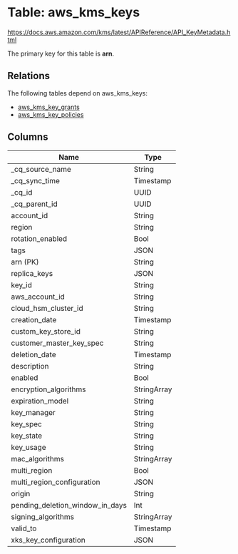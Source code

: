 # Table: aws_kms_keys

https://docs.aws.amazon.com/kms/latest/APIReference/API_KeyMetadata.html

The primary key for this table is **arn**.

## Relations

The following tables depend on aws_kms_keys:
  - [aws_kms_key_grants](aws_kms_key_grants.md)
  - [aws_kms_key_policies](aws_kms_key_policies.md)

## Columns

| Name          | Type          |
| ------------- | ------------- |
|_cq_source_name|String|
|_cq_sync_time|Timestamp|
|_cq_id|UUID|
|_cq_parent_id|UUID|
|account_id|String|
|region|String|
|rotation_enabled|Bool|
|tags|JSON|
|arn (PK)|String|
|replica_keys|JSON|
|key_id|String|
|aws_account_id|String|
|cloud_hsm_cluster_id|String|
|creation_date|Timestamp|
|custom_key_store_id|String|
|customer_master_key_spec|String|
|deletion_date|Timestamp|
|description|String|
|enabled|Bool|
|encryption_algorithms|StringArray|
|expiration_model|String|
|key_manager|String|
|key_spec|String|
|key_state|String|
|key_usage|String|
|mac_algorithms|StringArray|
|multi_region|Bool|
|multi_region_configuration|JSON|
|origin|String|
|pending_deletion_window_in_days|Int|
|signing_algorithms|StringArray|
|valid_to|Timestamp|
|xks_key_configuration|JSON|